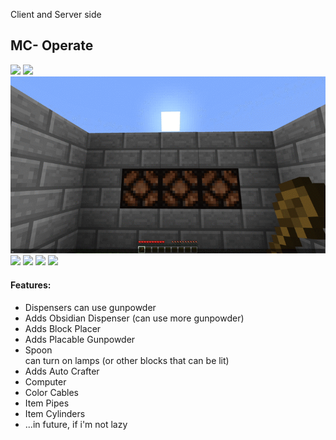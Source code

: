 Client and Server side
## MC- Operate
![](img/1.gif)
![](img/2.gif)
![](img/3.gif)
![](img/4.gif)
![](img/5.gif)
![](img/6.gif)
![](img/7.gif)

#### Features:
- Dispensers can use gunpowder
- Adds Obsidian Dispenser (can use more gunpowder)
- Adds Block Placer
- Adds Placable Gunpowder
- Spoon  
  can turn on lamps (or other blocks that can be lit)
- Adds Auto Crafter
- Computer
- Color Cables
- Item Pipes
- Item Cylinders
- ...in future, if i'm not lazy

